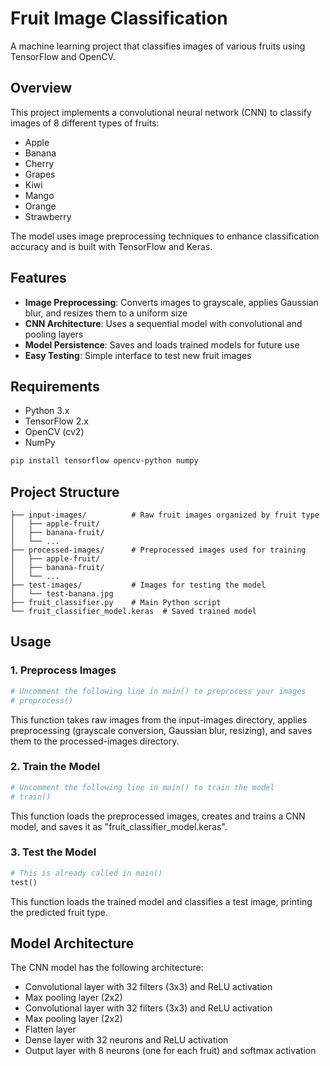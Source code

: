 # Fruit Image Classification

A machine learning project that classifies images of various fruits using TensorFlow and OpenCV.

## Overview

This project implements a convolutional neural network (CNN) to classify images of 8 different types of fruits:
- Apple
- Banana 
- Cherry
- Grapes
- Kiwi
- Mango
- Orange
- Strawberry

The model uses image preprocessing techniques to enhance classification accuracy and is built with TensorFlow and Keras.

## Features

- **Image Preprocessing**: Converts images to grayscale, applies Gaussian blur, and resizes them to a uniform size
- **CNN Architecture**: Uses a sequential model with convolutional and pooling layers
- **Model Persistence**: Saves and loads trained models for future use
- **Easy Testing**: Simple interface to test new fruit images

## Requirements

- Python 3.x
- TensorFlow 2.x
- OpenCV (cv2)
- NumPy

```bash
pip install tensorflow opencv-python numpy
```

## Project Structure

```
├── input-images/          # Raw fruit images organized by fruit type
│   ├── apple-fruit/
│   ├── banana-fruit/
│   └── ...
├── processed-images/      # Preprocessed images used for training
│   ├── apple-fruit/
│   ├── banana-fruit/
│   └── ...
├── test-images/           # Images for testing the model
│   └── test-banana.jpg
├── fruit_classifier.py    # Main Python script
└── fruit_classifier_model.keras  # Saved trained model
```

## Usage

### 1. Preprocess Images

```python
# Uncomment the following line in main() to preprocess your images
# preprocess()
```

This function takes raw images from the input-images directory, applies preprocessing (grayscale conversion, Gaussian blur, resizing), and saves them to the processed-images directory.

### 2. Train the Model

```python
# Uncomment the following line in main() to train the model
# train()
```

This function loads the preprocessed images, creates and trains a CNN model, and saves it as "fruit_classifier_model.keras".

### 3. Test the Model

```python
# This is already called in main()
test()
```

This function loads the trained model and classifies a test image, printing the predicted fruit type.

## Model Architecture

The CNN model has the following architecture:
- Convolutional layer with 32 filters (3x3) and ReLU activation
- Max pooling layer (2x2)
- Convolutional layer with 32 filters (3x3) and ReLU activation
- Max pooling layer (2x2)
- Flatten layer
- Dense layer with 32 neurons and ReLU activation
- Output layer with 8 neurons (one for each fruit) and softmax activation
